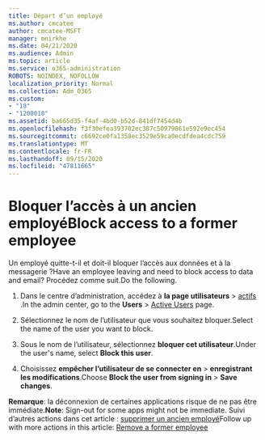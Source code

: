 ```yaml
---
title: Départ d’un employé
ms.author: cmcatee
author: cmcatee-MSFT
manager: mnirkhe
ms.date: 04/21/2020
ms.audience: Admin
ms.topic: article
ms.service: o365-administration
ROBOTS: NOINDEX, NOFOLLOW
localization_priority: Normal
ms.collection: Adm_O365
ms.custom:
- "18"
- "1200010"
ms.assetid: ba665d35-f4af-4bd0-b52d-841df7454d4b
ms.openlocfilehash: f3f30efea393702ec387c50979861e592e9ec454
ms.sourcegitcommit: c6692ce0fa1358ec3529e59ca0ecdfdea4cdc759
ms.translationtype: MT
ms.contentlocale: fr-FR
ms.lasthandoff: 09/15/2020
ms.locfileid: "47811665"
---
```

# <a name="block-access-to-a-former-employee"></a><span data-ttu-id="b4fba-102">Bloquer l’accès à un ancien employé</span><span class="sxs-lookup"><span data-stu-id="b4fba-102">Block access to a former employee</span></span>

<span data-ttu-id="b4fba-103">Un employé quitte-t-il et doit-il bloquer l’accès aux données et à la messagerie ?</span><span class="sxs-lookup"><span data-stu-id="b4fba-103">Have an employee leaving and need to block access to data and email?</span></span> <span data-ttu-id="b4fba-104">Procédez comme suit.</span><span class="sxs-lookup"><span data-stu-id="b4fba-104">Do the following.</span></span>
  
1. <span data-ttu-id="b4fba-105">Dans le centre d’administration, accédez à **la page utilisateurs** \> [actifs](https://go.microsoft.com/fwlink/p/?linkid=834822) .</span><span class="sxs-lookup"><span data-stu-id="b4fba-105">In the admin center, go to the **Users** \> [Active Users](https://go.microsoft.com/fwlink/p/?linkid=834822) page.</span></span>

2. <span data-ttu-id="b4fba-106">Sélectionnez le nom de l’utilisateur que vous souhaitez bloquer.</span><span class="sxs-lookup"><span data-stu-id="b4fba-106">Select the name of the user you want to block.</span></span>

3. <span data-ttu-id="b4fba-107">Sous le nom de l’utilisateur, sélectionnez **bloquer cet utilisateur**.</span><span class="sxs-lookup"><span data-stu-id="b4fba-107">Under the user's name, select **Block this user**.</span></span>

4. <span data-ttu-id="b4fba-108">Choisissez **empêcher l’utilisateur de se connecter en** \> **enregistrant les modifications**.</span><span class="sxs-lookup"><span data-stu-id="b4fba-108">Choose **Block the user from signing in** \> **Save changes**.</span></span>

<span data-ttu-id="b4fba-109">**Remarque**: la déconnexion de certaines applications risque de ne pas être immédiate.</span><span class="sxs-lookup"><span data-stu-id="b4fba-109">**Note**: Sign-out for some apps might not be immediate.</span></span> <span data-ttu-id="b4fba-110">Suivi d’autres actions dans cet article : [supprimer un ancien employé](https://docs.microsoft.com/microsoft-365/admin/add-users/remove-former-employee)</span><span class="sxs-lookup"><span data-stu-id="b4fba-110">Follow up with more actions in this article: [Remove a former employee](https://docs.microsoft.com/microsoft-365/admin/add-users/remove-former-employee)</span></span>